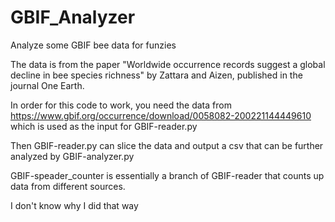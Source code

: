# GBIF_Analyzer
Analyze some GBIF bee data for funzies

The data is from the paper "Worldwide occurrence records suggest a global decline in bee species richness" by Zattara and Aizen, published in the journal One Earth.

In order for this code to work, you need the data from https://www.gbif.org/occurrence/download/0058082-200221144449610
which is used as the input for GBIF-reader.py

Then GBIF-reader.py can slice the data and output a csv that can be further analyzed by GBIF-analyzer.py

GBIF-speader_counter is essentially a branch of GBIF-reader that counts up data from different sources.

I don't know why I did that way
